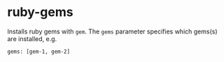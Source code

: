 # ruby-gems

Installs ruby gems with `gem`. The `gems` parameter specifies which gems(s) are installed, e.g.

```
gems: [gem-1, gem-2]
```